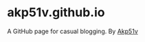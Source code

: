 # akp51v.github.io
A GitHub page for casual blogging.
By <a href="https://akp51v.com" target="_blank">Akp51v</a>
